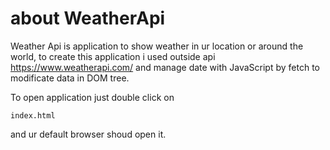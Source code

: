 # about WeatherApi
Weather Api is application to show weather in ur location or around the world, to create this application i used outside api https://www.weatherapi.com/ and manage date with JavaScript by fetch to modificate data in DOM tree.


To open application just double click on
```
index.html
```
and ur default browser shoud open it.
